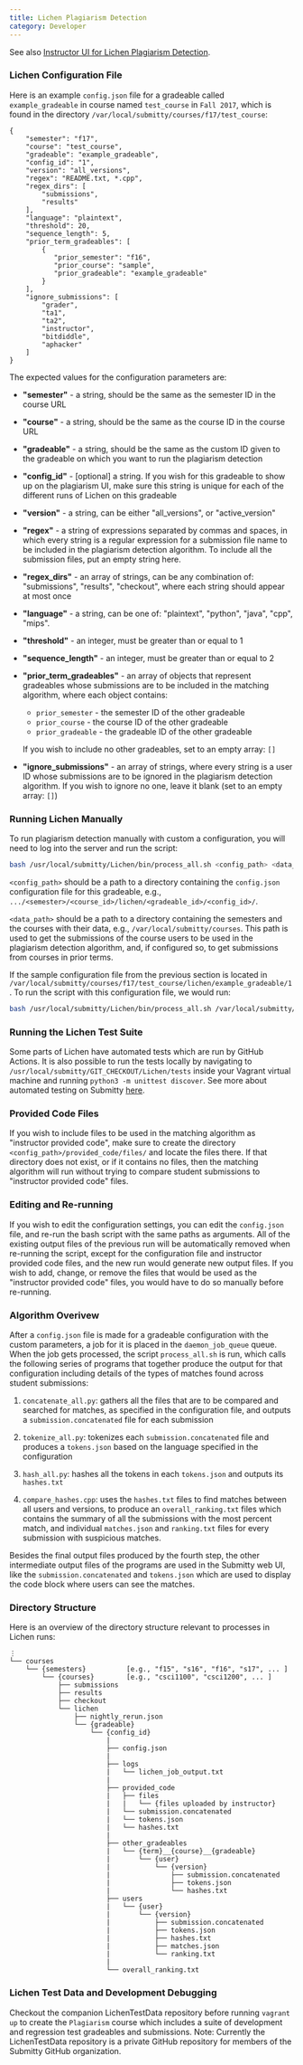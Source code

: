 ```yaml
---
title: Lichen Plagiarism Detection
category: Developer
---
```


See also [Instructor UI for Lichen Plagiarism Detection](/instructor/plagiarism).


### Lichen Configuration File

Here is an example `config.json` file for a gradeable called
`example_gradeable` in course named `test_course` in `Fall 2017`, which
is found in the directory
`/var/local/submitty/courses/f17/test_course`:

```
{
    "semester": "f17",
    "course": "test_course",
    "gradeable": "example_gradeable",
    "config_id": "1",
    "version": "all_versions",
    "regex": "README.txt, *.cpp",
    "regex_dirs": [
    	"submissions",
    	"results"
    ],
    "language": "plaintext",
    "threshold": 20,
    "sequence_length": 5,
    "prior_term_gradeables": [
        {
           "prior_semester": "f16",
           "prior_course": "sample",
           "prior_gradeable": "example_gradeable"
        }
    ],
    "ignore_submissions": [
    	"grader",
    	"ta1",
    	"ta2",
        "instructor",
        "bitdiddle",
        "aphacker"
    ]
}
```


The expected values for the configuration parameters are:

* **"semester"** - a string, should be the same as the semester ID in
    the course URL

* **"course"** - a string, should be the same as the course ID in the
    course URL

* **"gradeable"** - a string, should be the same as the custom ID
    given to the gradeable on which you want to run the plagiarism
    detection

* **"config_id"** - [optional] a string. If you wish for this
    gradeable to show up on the plagiarism UI, make sure this string
    is unique for each of the different runs of Lichen on this
    gradeable

* **"version"** - a string, can be either "all_versions", or
    "active_version"

* **"regex"** - a string of expressions separated by commas and
    spaces, in which every string is a regular expression for a
    submission file name to be included in the plagiarism detection
    algorithm. To include all the submission files, put an empty
    string here.

* **"regex_dirs"** - an array of strings, can be any combination of:
    "submissions", "results", "checkout", where each string should
    appear at most once

* **"language"** - a string, can be one of: "plaintext", "python",
    "java", "cpp", "mips".

* **"threshold"** - an integer, must be greater than or equal to 1

* **"sequence_length"** - an integer, must be greater than or equal to 2

* **"prior_term_gradeables"** - an array of objects that
    represent gradeables whose submissions are to be included in
    the matching algorithm, where each object contains:
    * `prior_semester` - the semester ID of the other gradeable
    * `prior_course` - the course ID of the other gradeable
    * `prior_gradeable` - the gradeable ID of the other gradeable

  If you wish to include no other gradeables, set to an empty array: `[]`


* **"ignore_submissions"** - an array of strings, where every string
    is a user ID whose submissions are to be ignored in the plagiarism
    detection algorithm. If you wish to ignore no one, leave it blank
    (set to an empty array: `[]`)




### Running Lichen Manually

To run plagiarism detection manually with custom a configuration, you
will need to log into the server and run the script:

```bash
bash /usr/local/submitty/Lichen/bin/process_all.sh <config_path> <data_path>
```

`<config_path>` should be a path to a directory containing
the `config.json` configuration file for this gradeable, e.g.,
`.../<semester>/<course_id>/lichen/<gradeable_id>/<config_id>/`.

`<data_path>` should be a path to a directory containing the
semesters and the courses with their data, e.g.,
`/var/local/submitty/courses`.  This path is used to get
the submissions of the course users to be used in the plagiarism
detection algorithm, and, if configured so, to get submissions from
courses in prior terms.


If the sample configuration file from the previous section is located in
`/var/local/submitty/courses/f17/test_course/lichen/example_gradeable/1`. To
run the script with this configuration file, we would run:

```bash
bash /usr/local/submitty/Lichen/bin/process_all.sh /var/local/submitty/courses/f17/test_course/lichen/example_gradeable/1 /var/local/submitty/courses
```



### Running the Lichen Test Suite

Some parts of Lichen have automated tests which are run by GitHub Actions.
It is also possible to run the tests locally by navigating to `/usr/local/submitty/GIT_CHECKOUT/Lichen/tests`
inside your Vagrant virtual machine and running `python3 -m unittest discover`.
See more about automated testing on Submitty [here](/developer/testing).

### Provided Code Files

If you wish to include files to be used in the matching algorithm as
"instructor provided code", make sure to create the directory
`<config_path>/provided_code/files/` and locate the files there.  If
that directory does not exist, or if it contains no files, then the
matching algorithm will run without trying to compare student
submissions to "instructor provided code" files.


### Editing and Re-running

If you wish to edit the configuration settings, you can edit the
`config.json` file, and re-run the bash script with the same paths as
arguments.  All of the existing output files of the previous run will
be automatically removed when re-running the script, except for the
configuration file and instructor provided code files, and the new run
would generate new output files.  If you wish to add, change, or
remove the files that would be used as the "instructor provided code"
files, you would have to do so manually before re-running.


### Algorithm Overivew

After a `config.json` file is made for a gradeable configuration with
the custom parameters, a job for it is placed in the
`daemon_job_queue` queue. When the job gets processed, the script
`process_all.sh` is run, which calls the following series of programs
that together produce the output for that configuration including
details of the types of matches found across student submissions:

1. `concatenate_all.py`: gathers all the files that are to be compared
and searched for matches, as specified in the configuration file, and
outputs a `submission.concatenated` file for each submission

2. `tokenize_all.py`: tokenizes each `submission.concatenated` file
and produces a `tokens.json` based on the language specified in the
configuration

3. `hash_all.py`: hashes all the tokens in each `tokens.json` and
outputs its `hashes.txt`

4. `compare_hashes.cpp`: uses the `hashes.txt` files to find matches
between all users and versions, to produce an `overall_ranking.txt`
files which contains the summary of all the submissions with the most
percent match, and individual `matches.json` and `ranking.txt` files
for every submission with suspicious matches.

Besides the final output files produced by the fourth step, the other
intermediate output files of the programs are used in the Submitty web
UI, like the `submission.concatenated` and `tokens.json` which are
used to display the code block where users can see the matches.

### Directory Structure

Here is an overview of the directory structure relevant to processes
in Lichen runs:

```
⋮
└── courses
    └── {semesters}          [e.g., "f15", "s16", "f16", "s17", ... ]
        └── {courses}        [e.g., "csci1100", "csci1200", ... ]
            ├── submissions
            ├── results
            ├── checkout
            └── lichen
                ├── nightly_rerun.json
                └── {gradeable}
                    └── {config_id}
                        |
                        ├── config.json
                        |
                        ├── logs
                        |   └── lichen_job_output.txt
                        |
                        ├── provided_code
                        |   ├── files
                        |   |   └── {files uploaded by instructor}
                        |   └── submission.concatenated
                        |   └── tokens.json
                        |   └── hashes.txt
                        |
                        ├── other_gradeables
                        |	└── {term}__{course}__{gradeable}
                        |		└── {user}
                        |			└── {version}
                        |				├── submission.concatenated
                        |				├── tokens.json
                        |				└── hashes.txt
                        ├── users
                        |	└── {user}
                        |		└── {version}
                        |			├── submission.concatenated
                        |			├── tokens.json
                        |			├── hashes.txt
                        |			├── matches.json
                        |			└── ranking.txt
                        |
                        └── overall_ranking.txt
```            


### Lichen Test Data and Development Debugging

Checkout the companion LichenTestData repository before running
`vagrant up` to create the `Plagiarism` course which includes a suite
of development and regression test gradeables and submissions.  Note:
Currently the LichenTestData repository is a private GitHub repository
for members of the Submitty GitHub organization.
